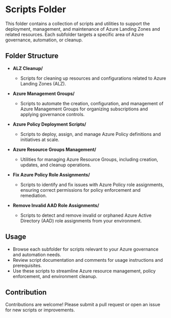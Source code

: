 # Scripts Folder

This folder contains a collection of scripts and utilities to support the deployment, management, and maintenance of Azure Landing Zones and related resources. Each subfolder targets a specific area of Azure governance, automation, or cleanup.

## Folder Structure

- **ALZ Cleanup/**
  - Scripts for cleaning up resources and configurations related to Azure Landing Zones (ALZ).

- **Azure Management Groups/**
  - Scripts to automate the creation, configuration, and management of Azure Management Groups for organizing subscriptions and applying governance controls.

- **Azure Policy Deployment Scripts/**
  - Scripts to deploy, assign, and manage Azure Policy definitions and initiatives at scale.

- **Azure Resource Groups Management/**
  - Utilities for managing Azure Resource Groups, including creation, updates, and cleanup operations.

- **Fix Azure Policy Role Assignments/**
  - Scripts to identify and fix issues with Azure Policy role assignments, ensuring correct permissions for policy enforcement and remediation.

- **Remove Invalid AAD Role Assignments/**
  - Scripts to detect and remove invalid or orphaned Azure Active Directory (AAD) role assignments from your environment.

## Usage

- Browse each subfolder for scripts relevant to your Azure governance and automation needs.
- Review script documentation and comments for usage instructions and prerequisites.
- Use these scripts to streamline Azure resource management, policy enforcement, and environment cleanup.

## Contribution

Contributions are welcome! Please submit a pull request or open an issue for new scripts or improvements.

